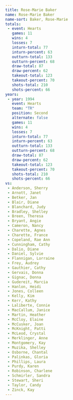 ```yaml
---
title: Rose-Marie Baker
name: Rose-Marie Baker
name-sort: Baker, Rose-Marie
totals:
 - event: Hearts
   games: 11
   wins: 4
   losses: 7
   inturn-total: 77
   inturn-percent: 63
   outturn-total: 133
   outturn-percent: 68
   draw-total: 87
   draw-percent: 62
   takeout-total: 123
   takeout-percent: 70
   shots-total: 210
   shots-percent: 66
years:
 - year: 1994
   event: Hearts
   team: "TR"
   position: Second
   alternate: false
   games: 11
   wins: 4
   losses: 7
   inturn-total: 77
   inturn-percent: 63
   outturn-total: 133
   outturn-percent: 68
   draw-total: 87
   draw-percent: 62
   takeout-total: 123
   takeout-percent: 70
   shots-total: 210
   shots-percent: 66
vs:
 - Anderson, Sherry
 - Arnott, Janet
 - Betker, Jan
 - Blair, Diane
 - Blanchard, Judy
 - Bradley, Shelley
 - Breen, Theresa
 - Bryant, Angie
 - Cameron, Nancy
 - Charette, Agnes
 - Charette, France
 - Copeland, Rae Ann
 - Cunningham, Cathy
 - Dalio, Diane
 - Daniel, Sylvie
 - Flannigan, Lorraine
 - Frey, Audrey
 - Gauthier, Cathy
 - Gervais, Donna
 - Gignac, Donna
 - Gudereit, Marcia
 - Hanlon, Heidi
 - Jones, Colleen
 - Kelly, Kim
 - Kerr, Kathy
 - Laliberte, Connie
 - MacCallum, Janice
 - Martin, Heather
 - McCloy, Elaine
 - McCusker, Joan
 - McKnight, Patti
 - McLeod, Crystal
 - Merklinger, Anne
 - Montgomery, Kay
 - Muzika, Shelley
 - Osborne, Chantal
 - Palinkas, Gloria
 - Phillips, Laura
 - Purdy, Karen
 - Robinson, Charlene
 - Schmirler, Sandra
 - Stewart, Sheri
 - Taylor, Candy
 - Zinck, Kay
---
```

